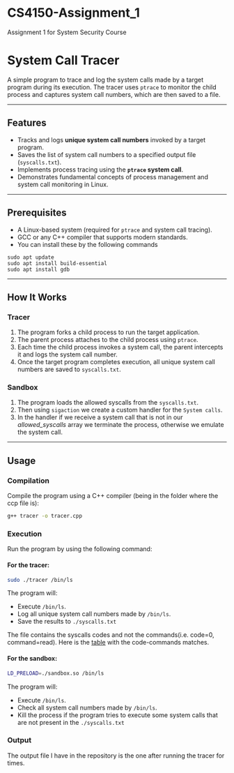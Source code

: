 # CS4150-Assignment_1
Assignment 1 for System Security Course

# System Call Tracer

A simple program to trace and log the system calls made by a target program during its execution. The tracer uses `ptrace` to monitor the child process and captures system call numbers, which are then saved to a file.

---

## Features

- Tracks and logs **unique system call numbers** invoked by a target program.
- Saves the list of system call numbers to a specified output file (`syscalls.txt`).
- Implements process tracing using the **`ptrace` system call**.
- Demonstrates fundamental concepts of process management and system call monitoring in Linux.

---

## Prerequisites

- A Linux-based system (required for `ptrace` and system call tracing).
- GCC or any C++ compiler that supports modern standards.
- You can install these by the following commands
```
sudo apt update
sudo apt install build-essential
sudo apt install gdb
```

---

## How It Works
### Tracer
1. The program forks a child process to run the target application.
2. The parent process attaches to the child process using `ptrace`.
3. Each time the child process invokes a system call, the parent intercepts it and logs the system call number.
4. Once the target program completes execution, all unique system call numbers are saved to `syscalls.txt`.
### Sandbox
1. The program loads the allowed syscalls from the `syscalls.txt`.
2. Then using `sigaction` we create a custom handler for the `System calls`.
3. In the handler if we receive a system call that is not in our *allowed_syscalls* array we terminate the process, otherwise we emulate the system call.

---

## Usage

### Compilation
Compile the program using a C++ compiler (being in the folder where the ccp file is):
```bash
g++ tracer -o tracer.cpp
```

### Execution
Run the program by using the following command:
#### For the tracer:
  ```bash
  sudo ./tracer /bin/ls
  ```
  The program will:
  - Execute `/bin/ls`.
  - Log all unique system call numbers made by `/bin/ls`.
  - Save the results to `./syscalls.txt`

The file contains the syscalls codes and not the commands(i.e. code=0, command=read). Here is the [table](https://filippo.io/linux-syscall-table/) with the code-commands matches.

#### For the sandbox:
  ```bash
  LD_PRELOAD=./sandbox.so /bin/ls
  ```
  The program will:
  - Execute `/bin/ls`.
  - Check all system call numbers made by `/bin/ls`.
  - Kill the process if the program tries to execute some system calls that are not present in the `./syscalls.txt`

### Output
The output file I have in the repository is the one after running the tracer for times.
